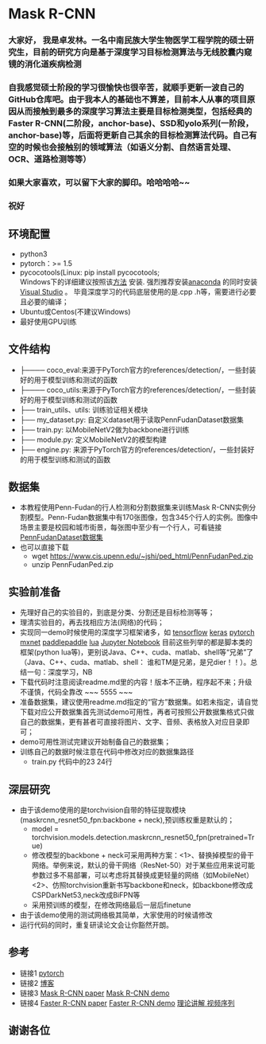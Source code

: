 # Mask R-CNN 
### 大家好， 我是卓发林。一名中南民族大学生物医学工程学院的硕士研究生，目前的研究方向是基于深度学习目标检测算法与无线胶囊内窥镜的消化道疾病检测
### 自我感觉硕士阶段的学习很愉快也很辛苦，就顺手更新一波自己的GitHub仓库吧。由于我本人的基础也不算差，目前本人从事的项目原因从而接触到最多的深度学习算法主要是目标检测类型，包括经典的Faster R-CNN(二阶段，anchor-base)、SSD和yolo系列(一阶段，anchor-base)等，后面将更新自己其余的目标检测算法代码。自己有空的时候也会接触别的领域算法（如语义分割、自然语言处理、OCR、道路检测等等）
### 如果大家喜欢，可以留下大家的脚印。哈哈哈哈~~
### 祝好

## 环境配置
* python3
* pytorch：>= 1.5
* pycocotools(Linux: pip install pycocotools;   
  Windows下的详细建议按照该[方法](https://www.cnblogs.com/masbay/p/10727280.html) 安装.
  强烈推荐安装[anaconda](https://mirrors.tuna.tsinghua.edu.cn/anaconda/archive/) 的同时安装[Visual Studio](https://visualstudio.microsoft.com/zh-hans/vs/) 。
  毕竟深度学习的代码底层使用的是.cpp .h等，需要进行必要且必要的编译；
* Ubuntu或Centos(不建议Windows)
* 最好使用GPU训练

## 文件结构
* ├──── coco_eval:来源于PyTorch官方的references/detection/，一些封装好的用于模型训练和测试的函数
* ├──── coco_utils:来源于PyTorch官方的references/detection/，一些封装好的用于模型训练和测试的函数
* ├── train_utils、utils: 训练验证相关模块
* ├── my_dataset.py: 自定义dataset用于读取PennFudanDataset数据集
* ├── train.py: 以MobileNetV2做为backbone进行训练
* ├── module.py: 定义MobileNetV2的模型构建
* ├── engine.py: 来源于PyTorch官方的references/detection/，一些封装好的用于模型训练和测试的函数

## 数据集
* 本教程使用Penn-Fudan的行人检测和分割数据集来训练Mask R-CNN实例分割模型。Penn-Fudan数据集中有170张图像，包含345个行人的实例。图像中场景主要是校园和城市街景，每张图中至少有一个行人，可看链接[PennFudanDataset数据集](https://www.cis.upenn.edu/~jshi/ped_html/)
* 也可以直接下载
    * wget https://www.cis.upenn.edu/~jshi/ped_html/PennFudanPed.zip 
    * unzip PennFudanPed.zip


## 实验前准备
* 先理好自己的实验目的，到底是分类、分割还是目标检测等等；
* 理清实验目的，再去找相应方法(网络)的代码；
* 实现同一demo时候使用的深度学习框架诸多，如 [tensorflow](https://tensorflow.google.cn/) [keras](https://keras.io/) [pytorch](https://pytorch.org/) [mxnet](https://mxnet.apache.org/versions/1.7.0/) [paddlepaddle](https://www.paddlepaddle.org.cn/) [lua](http://www.lua.org/) [Jupyter Notebook](https://jupyter.org/) 
  目前这些列举的都是脚本类的框架(python lua等)，更别说Java、C++、cuda、matlab、shell等“兄弟”了（Java、C++、cuda、matlab、shell： 谁和TM是兄弟，是兄dier！！）。总结一句：深度学习，NB
* 下载代码时注意阅读readme.md里的内容！版本不正确，程序起不来；升级不谨慎，代码全靠改 ~~~ 5555 ~~~
* 准备数据集，建议使用readme.md指定的“官方”数据集。如若未指定，请自觉下载对应公开数据集首先测试demo可用性，再者可按照公开数据集格式只做自己的数据集，更有甚者可直接将图片、文字、音频、表格放入对应目录即可；
* demo可用性测试完建议开始制备自己的数据集；
* 训练自己的数据时候注意在代码中修改对应的数据集路径
    * train.py 代码中的23 24行

## 深层研究
* 由于该demo使用的是torchvision自带的特征提取模块(maskrcnn_resnet50_fpn:backbone + neck),预训练权重是默认的；
    * model = torchvision.models.detection.maskrcnn_resnet50_fpn(pretrained=True)
    * 修改模型的backbone + neck可采用两种方案：<1>、替换掉模型的骨干网络。举例来说，默认的骨干网络（ResNet-50）对于某些应用来说可能参数过多不易部署，可以考虑将其替换成更轻量的网络（如MobileNet）<2>、仿照torchvision重新书写backbone和neck，如backbone修改成CSPDarkNet53,neck改成BiFPN等
    * 采用预训练的模型，在修改网络最后一层后finetune
* 由于该demo使用的测试网络极其简单，大家使用的时候请修改
* 运行代码的同时，重复研读论文会让你豁然开朗。

## 参考
* 链接1 [pytorch](https://pytorch.org/tutorials/intermediate/torchvision_tutorial.html)
* 链接2 [博客](https://blog.csdn.net/u013685264/article/details/100564660 )
* 链接3 [Mask R-CNN paper](http://cn.arxiv.org/pdf/1703.06870v3) [Mask R-CNN demo](https://github.com/jytime/Mask_RCNN_Pytorch)
* 链接4 [Faster R-CNN paper](https://arxiv.org/abs/1506.01497) [Faster R-CNN demo](https://github.com/WZMIAOMIAO/deep-learning-for-image-processing/tree/master/pytorch_object_detection/faster_rcnn) [理论讲解 视频序列](https://www.bilibili.com/video/BV1af4y1m7iL)

## 谢谢各位
~~~ 谢谢你们， 感谢遇见 ~~~
